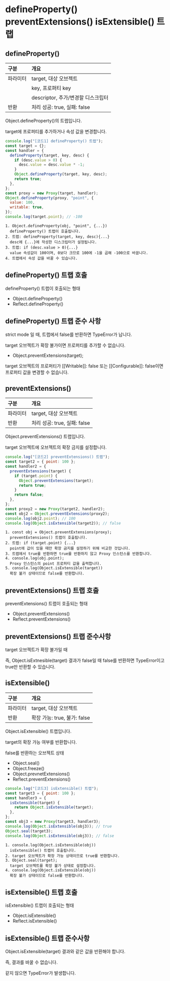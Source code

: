 # defineProperty() preventExtensions() isExtensible() 트랩

## defineProperty()

| 구분     | 개요                               |
| :------- | :--------------------------------- |
| 파라미터 | target, 대상 오브젝트              |
|          | key, 프로퍼티 key                  |
|          | descriptor, 추가/변경할 디스크립터 |
| 반환     | 처리 성공: true, 실패: false       |

Object.defineProperty()의 트랩입니다.

target에 프로퍼티를 추가하거나 속성 값을 변경합니다.

```js
console.log("[코드1] defineProperty() 트랩");
const target = {};
const handler = {
  defineProperty(target, key, desc) {
    if (desc.value > 0) {
      desc.value = desc.value * -1;
    }
    Object.defineProperty(target, key, desc);
    return true;
  },
};
const proxy = new Proxy(target, handler);
Object.defineProperty(proxy, "point", {
  value: 100,
  writable: true,
});
console.log(target.point); // -100
```

    1. Object.defineProperty(obj, "point", {...})
      defineProperty() 트랩이 호출됩니다.
    2. 트랩: defineProperty(target, key, desc){...}
      desc에 {...}에 작성한 디스크립터가 설정됩니다.
    3. 트랩: if (desc.value > 0){...}
      value 속성값이 100이며, 0보다 크므로 100에 -1을 곱해 -100으로 바꿉니다.
    4. 트랩에서 속성 값을 바꿀 수 있습니다.

## defineProperty() 트랩 호출

defineProperty() 트랩이 호출되는 형태

- Object.defineProperty()
- Reflect.defineProperty()

## defineProperty() 트랩 준수 사항

strict mode 일 때, 트랩에서 false를 반환하면 TypeError가 납니다.

target 오브젝트가 확장 불가이면 프로퍼티를 추가할 수 없습니다.

- Object.preventExtensions(target);

target 오브젝트의 프로퍼티가 [[Writable]]: false 또는 [[Configurable]]: false이면 프로퍼티 값을 변경할 수 없습니다.

## preventExtensions()

| 구분     | 개요                         |
| :------- | :--------------------------- |
| 파라미터 | target, 대상 오브젝트        |
| 반환     | 처리 성공: true, 실패: false |

Object.preventExtensions() 트랩입니다.

target 오브젝트에 오브젝트의 확장 금지를 설정합니다.

```js
console.log("[코드2] preventExtensions() 트랩");
const target2 = { point: 100 };
const handler2 = {
  preventExtensions(target) {
    if (target.point) {
      Object.preventExtensions(target);
      return true;
    }
    return false;
  },
};
const proxy2 = new Proxy(target2, handler2);
const obj2 = Object.preventExtensions(proxy2);
console.log(obj2.point); // 100
console.log(Object.isExtensible(target2)); // false
```

    1. const obj = Object.preventExtensions(proxy);
      preventExtensions() 트랩이 호출됩니다.
    2. 트랩: if (target.point) {...}
      point에 값이 있을 때만 확장 금지를 설정하기 위해 비교한 것입니다.
    3. 트랩에서 true를 반환하면 true를 반환하지 않고 Proxy 인스턴스를 반환합니다.
    4. console.log(obj.point);
      Proxy 인스턴스의 point 프로퍼티 값을 출력합니다.
    5. console.log(Object.isExtensible(target))
      확장 불가 상태이므로 false를 반환합니다.

## preventExtensions() 트랩 호출

preventExtensions() 트랩이 호출되는 형태

- Object.preventExtensions()
- Reflect.preventExtensions()

## preventExtensions() 트랩 준수사항

target 오브젝트가 확장 불가일 때

즉, Object.isExtnesible(target) 결과가 false일 때 false를 반환하면 TypeError이고 true만 반환할 수 있습니다.

## isExtensible()

| 구분     | 개요                         |
| :------- | :--------------------------- |
| 파라미터 | target, 대상 오브젝트        |
| 반환     | 확장 가능: true, 불가: false |

Object.isExtensible() 트랩입니다.

target의 확장 가능 여부를 반환합니다.

false를 반환하는 오브젝트 상태

- Object.seal()
- Object.freeze()
- Object.prevnetExtensions()
- Reflect.preventExtensions()

```js
console.log("[코드3] isExtensible() 트랩");
const target3 = { point: 100 };
const handler3 = {
  isExtensible(target) {
    return Object.isExtensible(target);
  },
};
const obj3 = new Proxy(target3, handler3);
console.log(Object.isExtensible(obj3)); // true
Object.seal(target3);
console.log(Object.isExtensible(obj3)); // false
```

    1. console.log(Object.isExtensible(obj))
      isExtensible() 트랩이 호출됩니다.
    2. target 오브젝트가 확장 가능 상태이므로 true를 반환합니다.
    3. Object.seal(target);
      target 오브젝트를 확장 불가 상태로 설정합니다.
    4. console.log(Object.isExtensible(obj))
      확장 불가 상태이므로 false를 반환합니다.

## isExtensible() 트랩 호출

isExtensible() 트랩이 호출되는 형태

- Object.isExtensible()
- Reflect.isExtensible()

## isExtensible() 트랩 준수사항

Object.isExtensible(target) 결과와 같은 값을 반환해야 합니다.

즉, 결과를 바꿀 수 없습니다.

같지 않으면 TypeError가 발생합니다.
